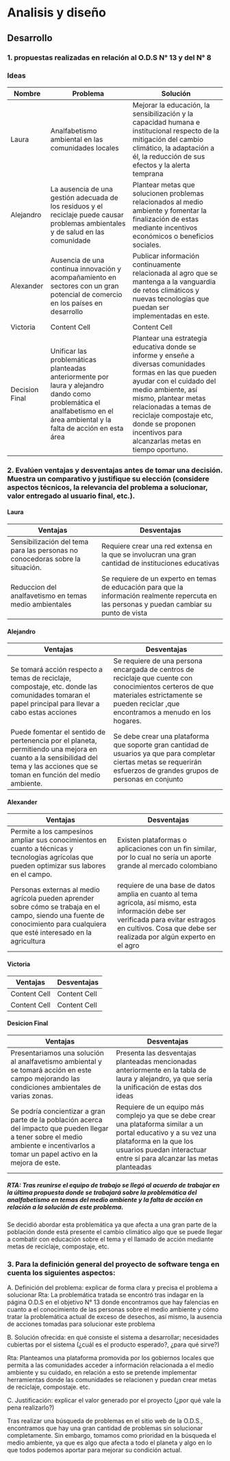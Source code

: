 # Analisis y diseño
## Desarrollo 

### 1. propuestas realizadas en relación al O.D.S N° 13 y del N° 8

### Ideas
                    
| Nombre | Problema | Solución |
| ------------- | ------------- | ------------- |
| Laura | Analfabetismo ambiental en las comunidades locales  | Mejorar la educación, la sensibilización y la capacidad humana e institucional respecto de la mitigación del cambio climático, la adaptación a él, la reducción de sus efectos y la alerta temprana  |
| Alejandro  | La ausencia de una gestión adecuada de los residuos y el reciclaje puede causar problemas ambientales y de salud en las comunidade  | Plantear metas que solucionen problemas relacionados al medio ambiente y fomentar la finalización de estas mediante incentivos económicos o beneficios sociales.  |
| Alexander  | Ausencia de una continua innovación y acompañamiento en sectores con un gran potencial de comercio en los países en desarrollo  | Publicar información continuamente relacionada al agro que se mantenga a la vanguardia de retos climáticos y nuevas tecnologías que puedan ser implementadas en este.  |
| Victoria  | Content Cell  | Content Cell  |
| Decision Final  | Unificar las problemáticas planteadas anteriormente por laura y alejandro dando como problemática el analfabetismo en el área ambiental y la falta de acción en esta área  | Plantear una estrategia educativa donde se informe y enseñe a diversas comunidades formas en las que pueden ayudar con el cuidado del medio ambiente, así mismo, plantear metas relacionadas a temas de reciclaje compostaje etc, donde se proponen incentivos para alcanzarlas metas en tiempo oportuno. |

### 2. Evalúen ventajas y desventajas antes de tomar una decisión. Muestra un comparativo y justifique su elección (considere aspectos técnicos, la relevancia del problema a solucionar, valor entregado al usuario final, etc.).

#### Laura
| Ventajas   | Desventajas |
| ------------- | ------------- | 
| Sensibilización del tema para las personas no conocedoras sobre la situación.   | Requiere crear una red extensa en la que se involucran una gran cantidad de instituciones educativas | 
| Reduccion del analfavetismo en temas medio ambientales | Se requiere de un experto en temas de educación para que la información realmente repercuta en las personas y puedan cambiar su punto de vista  | 

#### Alejandro 
| Ventajas   | Desventajas |
| ------------- | ------------- | 
| Se tomará acción respecto a temas de reciclaje, compostaje, etc. donde las comunidades tomaran el papel principal para llevar a cabo estas acciones | Se requiere de una persona encargada de centros de reciclaje que cuente con conocimientos certeros de que materiales estrictamente se pueden reciclar ,que encontramos a menudo en los hogares.  | 
| Puede fomentar el sentido de pertenencia por el planeta, permitiendo una mejora en cuanto a la sensibilidad del tema y las acciones que se toman en función del medio ambiente. | Se debe crear una plataforma que soporte gran cantidad de usuarios ya que para completar ciertas metas se requerirán esfuerzos de grandes grupos de personas en conjunto | 

#### Alexander
| Ventajas   | Desventajas |
| ------------- | ------------- | 
| Permite a los campesinos ampliar sus conocimientos en cuanto a técnicas y tecnologías agrícolas que pueden optimizar sus labores en el campo. | Existen plataformas o aplicaciones con un fin similar, por lo cual no sería un aporte grande al mercado colombiano  | 
| Personas externas al medio agrícola pueden aprender sobre cómo se trabaja en el campo, siendo una fuente de conocimiento para cualquiera que esté interesado en la agricultura  | requiere de una base de datos amplia en cuanto al tema agrícola, así mismo, esta información debe ser verificada para evitar estragos en cultivos. Cosa que debe ser realizada por algún experto en el agro   | 

#### Victoria
| Ventajas   | Desventajas |
| ------------- | ------------- | 
| Content Cell  | Content Cell  | 
| Content Cell  | Content Cell  | 

#### Desicion Final
| Ventajas   | Desventajas |
| ------------- | ------------- | 
| Presentariamos una solución al analfavetismo ambiental y se tomará acción en este campo mejorando las condiciones ambientales de varias zonas.  | Presenta las desventajas planteadas mencionadas anteriormente en la tabla de laura y alejandro, ya que sería la unificación de estas dos ideas | 
| Se podría concientizar a gran parte de la población acerca del impacto que pueden llegar a tener sobre el medio ambiente e incentivarlos a tomar un papel activo en la mejora de este. | Requiere de un equipo más complejo ya que se debe crear una plataforma similar a un portal educativo y a su vez una plataforma en la que los usuarios puedan interactuar entre  sí para alcanzar las metas planteadas  | 

##### RTA: Tras reunirse el equipo de trabajo se llegó al acuerdo de trabajar en la última propuesta donde se trabajará sobre la problemática del analfabetismo en temas del medio ambiente y la falta de acción en relación a la solución de este problema. 
Se decidió abordar esta problemática ya que afecta a una gran parte de la población donde está presente el cambio climático algo que se puede llegar a combatir con educación sobre el tema y el llamado de acción mediante metas de reciclaje, compostaje, etc.

###  3. Para la definición general del proyecto de software tenga en cuenta los siguientes aspectos: 



A. Definición del problema: explicar de forma clara y precisa el problema a solucionar 
Rta: La problemática tratada se encontró  tras indagar en la página O.D.S en el objetivo N° 13 donde encontramos que hay falencias en cuanto a el conocimiento de las personas sobre el medio ambiente y cómo tratar la problemática actual de exceso de desechos, así mismo, la ausencia de acciones tomadas para solucionar este problema

B. Solución ofrecida: en qué consiste el sistema a desarrollar; necesidades cubiertas por el sistema (¿cuál es el producto esperado?, ¿para qué sirve?) 

Rta: Planteamos una plataforma promovida por los gobiernos locales que permita a las comunidades acceder a información relacionada a el medio ambiente y su cuidado, en relación a esto se pretende implementar herramientas donde las comunidades se relacionen y puedan crear metas de reciclaje, compostaje. etc. 

C. Justificación: explicar el valor generado por el proyecto (¿por qué vale la pena realizarlo?)

Tras realizar una búsqueda de problemas en el sitio web de la O.D.S., encontramos que hay una gran cantidad de problemas sin solucionar completamente. Sin embargo, tomamos como prioridad en la búsqueda el medio ambiente, ya que es algo que afecta a todo el planeta y algo en lo que todos podemos aportar para mejorar su condición actual.

